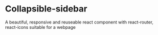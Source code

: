 # Collapsible-sidebar
A beautiful, responsive and reuseable react component with react-router, react-icons suitable for a webpage

